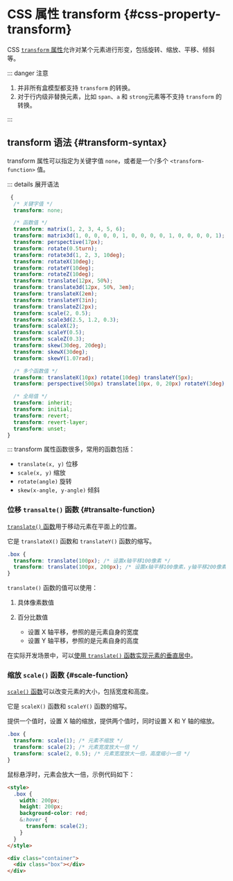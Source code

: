 # CSS 属性 transform {#css-property-transform}

CSS [`transform` 属性](https://developer.mozilla.org/zh-CN/docs/Web/CSS/transform)允许对某个元素进行形变，包括旋转、缩放、平移、倾斜等。

::: danger 注意

1. 并非所有盒模型都支持 `transform` 的转换。
2. 对于行内级非替换元素，比如 `span`、`a` 和 `strong`元素等不支持 `transform` 的转换。

:::

## transform 语法 {#transform-syntax}

transform 属性可以指定为关键字值 `none`，或者是一个/多个 `<transform-function>` 值。

::: details 展开语法

```css
 {
  /* 关键字值 */
  transform: none;

  /* 函数值 */
  transform: matrix(1, 2, 3, 4, 5, 6);
  transform: matrix3d(1, 0, 0, 0, 0, 1, 0, 0, 0, 0, 1, 0, 0, 0, 0, 1);
  transform: perspective(17px);
  transform: rotate(0.5turn);
  transform: rotate3d(1, 2, 3, 10deg);
  transform: rotateX(10deg);
  transform: rotateY(10deg);
  transform: rotateZ(10deg);
  transform: translate(12px, 50%);
  transform: translate3d(12px, 50%, 3em);
  transform: translateX(2em);
  transform: translateY(3in);
  transform: translateZ(2px);
  transform: scale(2, 0.5);
  transform: scale3d(2.5, 1.2, 0.3);
  transform: scaleX(2);
  transform: scaleY(0.5);
  transform: scaleZ(0.3);
  transform: skew(30deg, 20deg);
  transform: skewX(30deg);
  transform: skewY(1.07rad);

  /* 多个函数值 */
  transform: translateX(10px) rotate(10deg) translateY(5px);
  transform: perspective(500px) translate(10px, 0, 20px) rotateY(3deg);

  /* 全局值 */
  transform: inherit;
  transform: initial;
  transform: revert;
  transform: revert-layer;
  transform: unset;
}
```

:::
transform 属性函数很多，常用的函数包括：

- `translate(x, y)` 位移
- `scale(x, y)` 缩放
- `rotate(angle)` 旋转
- `skew(x-angle, y-angle)` 倾斜

### 位移 `transalte()` 函数 {#transalte-function}

[`translate()` 函数](https://developer.mozilla.org/zh-CN/docs/Web/CSS/transform-function/translate)用于移动元素在平面上的位置。

它是 `translateX()` 函数和 `translateY()` 函数的缩写。

```css
.box {
  transform: translate(100px); /* 设置x轴平移100像素 */
  transform: translate(100px, 200px); /* 设置x轴平移100像素，y轴平移200像素 */
}
```

`translate()` 函数的值可以使用：

1. 具体像素数值
2. 百分比数值

   - 设置 X 轴平移，参照的是元素自身的宽度
   - 设置 Y 轴平移，参照的是元素自身的高度

在实际开发场景中，可以[使用 `translate()` 函数实现元素的垂直居中](/tips/horizontal-and-vertical-center.md#use-vertical-center)。

### 缩放 `scale()` 函数 {#scale-function}

[`scale()` 函数](https://developer.mozilla.org/zh-CN/docs/Web/CSS/transform-function/scale)可以改变元素的大小，包括宽度和高度。

它是 `scaleX()` 函数和 `scaleY()` 函数的缩写。

提供一个值时，设置 X 轴的缩放，提供两个值时，同时设置 X 和 Y 轴的缩放。

```css
.box {
  transform: scale(1); /* 元素不缩放 */
  transform: scale(2); /* 元素宽度放大一倍 */
  transform: scale(2, 0.5); /* 元素宽度放大一倍，高度缩小一倍 */
}
```

鼠标悬浮时，元素会放大一倍，示例代码如下：

```html
<style>
  .box {
    width: 200px;
    height: 200px;
    background-color: red;
    &:hover {
      transform: scale(2);
    }
  }
</style>

<div class="container">
  <div class="box"></div>
</div>
```
